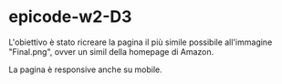 # epicode-w2-D3

L'obiettivo è stato ricreare la pagina il più simile possibile all'immagine "Final.png", ovver un simil della homepage di Amazon.

La pagina è responsive anche su mobile.
